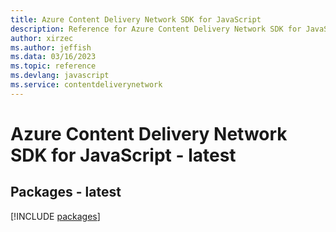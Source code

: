 ```yaml
---
title: Azure Content Delivery Network SDK for JavaScript
description: Reference for Azure Content Delivery Network SDK for JavaScript
author: xirzec
ms.author: jeffish
ms.data: 03/16/2023
ms.topic: reference
ms.devlang: javascript
ms.service: contentdeliverynetwork
---
```

# Azure Content Delivery Network SDK for JavaScript - latest
## Packages - latest
[!INCLUDE [packages](content-delivery-network-index.md)]